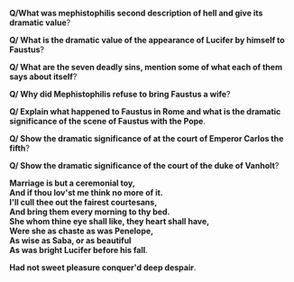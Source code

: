 **Q/What was mephistophilis second description of hell and give its dramatic value**\?

**Q/ What is the dramatic value of the appearance of 
Lucifer by himself to Faustus**\?

**Q/ What are the seven deadly sins, mention some of 
what each of them says about itself**\?

**Q/ Why did Mephistophilis refuse to bring Faustus a wife**\?

**Q/ Explain what happened to Faustus in Rome and what
is the dramatic significance of the scene of Faustus with
the Pope**\.

**Q/ Show the dramatic significance of at the court
of Emperor Carlos the fifth**\?

**Q/ Show the dramatic significance of the court of the
duke of Vanholt**\?

**Marriage is but a ceremonial toy,**\
**And if thou lov'st me think no more of it.**\
**I'll cull thee out the fairest courtesans,**\
**And bring them every morning to thy bed.**\
**She whom thine eye shall like, they heart shall have,**\
**Were she as chaste as was Penelope,**\
**As wise as Saba, or as beautiful**\
**As was bright Lucifer before his fall**\.


**Had not sweet pleasure conquer'd deep despair**\.

